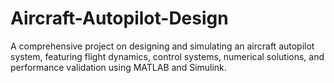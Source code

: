 # Aircraft-Autopilot-Design
A comprehensive project on designing and simulating an aircraft autopilot system, featuring flight dynamics, control systems, numerical solutions, and performance validation using MATLAB and Simulink.
